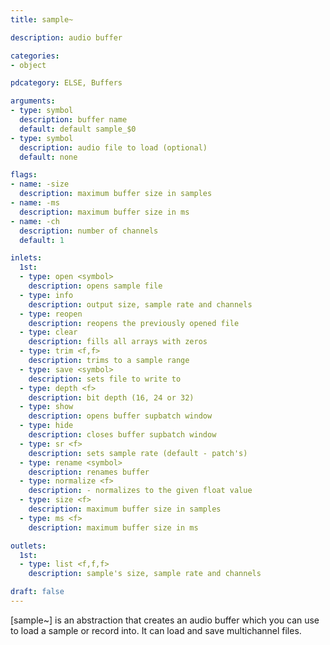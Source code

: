```yaml
---
title: sample~

description: audio buffer

categories:
- object

pdcategory: ELSE, Buffers

arguments:
- type: symbol
  description: buffer name 
  default: default sample_$0
- type: symbol
  description: audio file to load (optional)
  default: none

flags:
- name: -size
  description: maximum buffer size in samples
- name: -ms
  description: maximum buffer size in ms
- name: -ch
  description: number of channels
  default: 1

inlets:
  1st:
  - type: open <symbol>
    description: opens sample file
  - type: info
    description: output size, sample rate and channels
  - type: reopen
    description: reopens the previously opened file
  - type: clear
    description: fills all arrays with zeros
  - type: trim <f,f>
    description: trims to a sample range
  - type: save <symbol>
    description: sets file to write to
  - type: depth <f>
    description: bit depth (16, 24 or 32)
  - type: show
    description: opens buffer supbatch window
  - type: hide
    description: closes buffer supbatch window
  - type: sr <f>
    description: sets sample rate (default - patch's)
  - type: rename <symbol>
    description: renames buffer
  - type: normalize <f>
    description: - normalizes to the given float value
  - type: size <f>
    description: maximum buffer size in samples
  - type: ms <f>
    description: maximum buffer size in ms

outlets:
  1st:
  - type: list <f,f,f>
    description: sample's size, sample rate and channels

draft: false
---
```


[sample~] is an abstraction that creates an audio buffer which you can use to load a sample or record into. It can load and save multichannel files.
